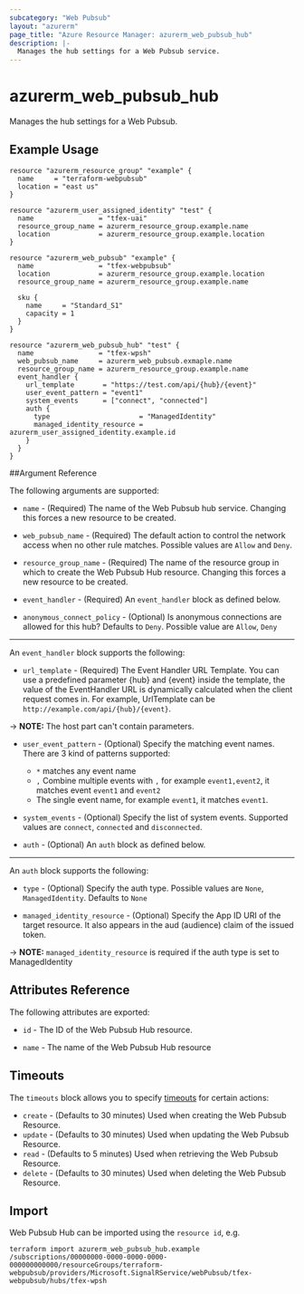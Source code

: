 ```yaml
---
subcategory: "Web Pubsub"
layout: "azurerm"
page_title: "Azure Resource Manager: azurerm_web_pubsub_hub"
description: |-
  Manages the hub settings for a Web Pubsub service.
---
```


# azurerm_web_pubsub_hub

Manages the hub settings for a Web Pubsub.

## Example Usage

```hcl
resource "azurerm_resource_group" "example" {
  name     = "terraform-webpubsub"
  location = "east us"
}

resource "azurerm_user_assigned_identity" "test" {
  name                = "tfex-uai"
  resource_group_name = azurerm_resource_group.example.name
  location            = azurerm_resource_group.example.location
}

resource "azurerm_web_pubsub" "example" {
  name                = "tfex-webpubsub"
  location            = azurerm_resource_group.example.location
  resource_group_name = azurerm_resource_group.example.name

  sku {
    name     = "Standard_S1"
    capacity = 1
  }
}

resource "azurerm_web_pubsub_hub" "test" {
  name                = "tfex-wpsh"
  web_pubsub_name     = azurerm_web_pubsub.exmaple.name
  resource_group_name = azurerm_resource_group.example.name
  event_handler {
    url_template       = "https://test.com/api/{hub}/{event}"
    user_event_pattern = "event1"
    system_events      = ["connect", "connected"]
    auth {
      type                      = "ManagedIdentity"
      managed_identity_resource = azurerm_user_assigned_identity.example.id
    }
  }
}
```

##Argument Reference

The following arguments are supported:

* `name` - (Required) The name of the Web Pubsub hub service. Changing this forces a new resource to be created.

* `web_pubsub_name` - (Required) The default action to control the network access when no other rule matches. Possible values are `Allow` and `Deny`.

* `resource_group_name` - (Required) The name of the resource group in which to create the Web Pubsub Hub resource. Changing this forces a new resource to be created.

* `event_handler` - (Required) An `event_handler` block as defined below.

* `anonymous_connect_policy` - (Optional) Is anonymous connections are allowed for this hub? Defaults to `Deny`. Possible value are `Allow`, `Deny`

---

An `event_handler` block supports the following:

* `url_template` - (Required) The Event Handler URL Template. You can use a predefined parameter {hub} and {event} inside the template, the value of the EventHandler URL is dynamically calculated when the client request comes in. For example, UrlTemplate can be `http://example.com/api/{hub}/{event}`. 

-> **NOTE:** The host part can't contain parameters.

* `user_event_pattern` - (Optional) Specify the matching event names. There are 3 kind of patterns supported:
    - `*` matches any event name 
    - `,` Combine multiple events with `,` for example `event1,event2`, it matches event `event1` and `event2`
    - The single event name, for example `event1`, it matches `event1`.

* `system_events` - (Optional) Specify the list of system events. Supported values are `connect`, `connected` and `disconnected`.

* `auth` - (Optional) An `auth` block as defined below.

---

An `auth` block supports the following:

* `type` - (Optional) Specify the auth type. Possible values are `None`, `ManagedIdentity`. Defaults to `None`

* `managed_identity_resource` - (Optional) Specify the App ID URI of the target resource. It also appears in the aud (audience) claim of the issued token.

-> **NOTE:** `managed_identity_resource` is required if the auth type is set to ManagedIdentity

## Attributes Reference

The following attributes are exported:

* `id` - The ID of the Web Pubsub Hub resource.

* `name` - The name of the Web Pubsub Hub resource

## Timeouts

The `timeouts` block allows you to specify [timeouts](https://www.terraform.io/docs/configuration/resources.html#timeouts) for certain actions:

* `create` - (Defaults to 30 minutes) Used when creating the Web Pubsub Resource.
* `update` - (Defaults to 30 minutes) Used when updating the Web Pubsub Resource.
* `read` - (Defaults to 5 minutes) Used when retrieving the Web Pubsub Resource.
* `delete` - (Defaults to 30 minutes) Used when deleting the Web Pubsub Resource.

## Import

Web Pubsub Hub can be imported using the `resource id`, e.g.

```shell
terraform import azurerm_web_pubsub_hub.example /subscriptions/00000000-0000-0000-0000-000000000000/resourceGroups/terraform-webpubsub/providers/Microsoft.SignalRService/webPubsub/tfex-webpubsub/hubs/tfex-wpsh
```
